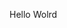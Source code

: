 Hello Wolrd



























































































































































































































































































































































































































































































































































































































































































































































































































































































































































































































































































































































































































































































































































































































































































































































































































































































































































































































































































































































































































































































































































































































































































































































































































































































































































































































































































































































































































































































































































































































































































































































































































































































































































































































































































































































































































































































































































































































































































































































































































































































































































































































































































































































































































